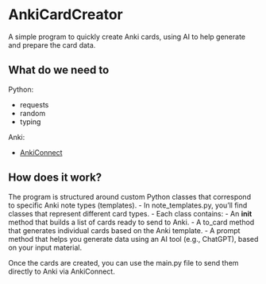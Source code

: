 # AnkiCardCreator
A simple program to quickly create Anki cards, using AI to help generate and prepare the card data.

## What do we need to 
Python:
- requests
- random
- typing

Anki:
- [AnkiConnect](https://ankiweb.net/shared/info/2055492159)

## How does it work?
The program is structured around custom Python classes that correspond to specific Anki note types (templates).
	- In note_templates.py, you’ll find classes that represent different card types.
	- Each class contains:
	    - An __init__ method that builds a list of cards ready to send to Anki.
	    - A to_card method that generates individual cards based on the Anki template.
	    - A prompt method that helps you generate data using an AI tool (e.g., ChatGPT), based on your input material.

Once the cards are created, you can use the main.py file to send them directly to Anki via AnkiConnect.